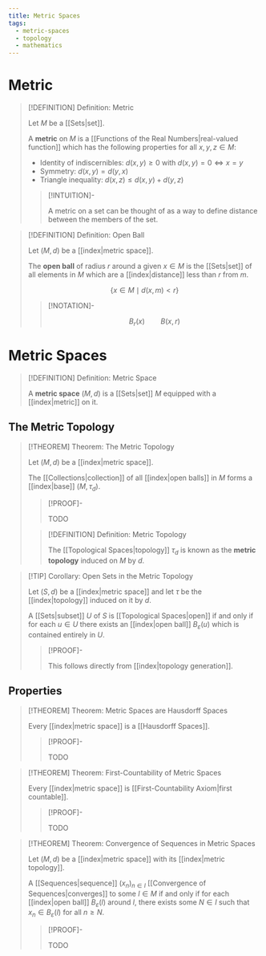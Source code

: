 ```yaml
---
title: Metric Spaces
tags:
  - metric-spaces
  - topology
  - mathematics
---
```


# Metric

>[!DEFINITION] Definition: Metric
>
>Let $M$ be a [[Sets|set]].
>
>A **metric** on $M$ is a [[Functions of the Real Numbers|real-valued function]] which has the following properties for all $x, y, z \in M$:
>
>- Identity of indiscernibles: $d(x, y) \ge 0$ with $d(x, y) = 0 \iff x = y$
>- Symmetry: $d(x,y) = d(y,x)$
>- Triangle inequality: $d(x,z) \le d(x,y) + d(y,z)$
>
>>[!INTUITION]-
>>
>>A metric on a set can be thought of as a way to define distance between the members of the set.
>> 
>

>[!DEFINITION] Definition: Open Ball
>
>Let $(M, d)$ be a [[index|metric space]].
>
>The **open ball** of radius $r$ around a given $x \in M$ is the [[Sets|set]] of all elements in $M$ which are a [[index|distance]] less than $r$ from $m$.
>
>$$
>\{x \in M \mid d(x, m)  \lt r\}
>$$
>
>>[!NOTATION]-
>>
>>$$
>>B_r(x) \qquad B(x, r)
>>$$
>>
>

# Metric Spaces

>[!DEFINITION] Definition: Metric Space
>
>A **metric space** $(M, d)$ is a [[Sets|set]] $M$ equipped with a [[index|metric]] on it.
>

## The Metric Topology

>[!THEOREM] Theorem: The Metric Topology
>
>Let $(M,d)$ be a [[index|metric space]].
>
>The [[Collections|collection]] of all [[index|open balls]] in $M$ forms a [[index|base]] $(M, \tau_d)$.
>
>>[!PROOF]-
>>
>>TODO
>>
>
>>[!DEFINITION] Definition: Metric Topology
>>
>>The [[Topological Spaces|topology]] $\tau_d$ is known as the **metric topology** induced on $M$ by $d$.
>>
>

>[!TIP] Corollary: Open Sets in the Metric Topology
>
>Let $(S,d)$ be a [[index|metric space]] and let $\tau$ be the [[index|topology]] induced on it by $d$.
>
>A [[Sets|subset]] $U$ of $S$ is [[Topological Spaces|open]] if and only if for each $u \in U$ there exists an [[index|open ball]] $B_\varepsilon (u)$ which is contained entirely in $U$.
>
>>[!PROOF]-
>>
>>This follows directly from [[index|topology generation]].
>>
>

## Properties

>[!THEOREM] Theorem: Metric Spaces are Hausdorff Spaces
>
>Every [[index|metric space]] is a [[Hausdorff Spaces]].
>
>>[!PROOF]-
>>
>>TODO
>>
>

>[!THEOREM] Theorem: First-Countability of Metric Spaces
>
>Every [[index|metric space]] is [[First-Countability Axiom|first countable]].
>
>>[!PROOF]-
>>
>>TODO
>>
>

>[!THEOREM] Theorem: Convergence of Sequences in Metric Spaces
>
>Let $(M, d)$ be a [[index|metric space]] with its [[index|metric topology]].
>
>A [[Sequences|sequence]] $(x_n)_{n\in I}$ [[Convergence of Sequences|converges]] to some $l \in M$ if and only if for each [[index|open ball]] $B_\varepsilon(l)$ around $l$, there exists some $N \in I$ such that $x_n \in B_\varepsilon(l)$ for all $n \ge N$.
>
>>[!PROOF]-
>>
>>TODO
>>
>